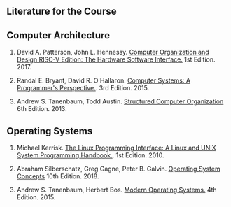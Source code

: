 Literature for the Course
---

## Computer Architecture

1. David A. Patterson, John L. Hennessy.
   [Computer Organization and Design RISC-V Edition: The Hardware Software Interface.](
   https://www.elsevier.com/books/computer-organization-and-design-risc-v-edition/patterson/978-0-12-812275-4)
   1st Edition. 2017.

2. Randal E. Bryant, David R. O'Hallaron.
   [Computer Systems: A Programmer's Perspective.](
   https://www.pearson.com/us/higher-education/product/Bryant-Computer-Systems-A-Programmer-s-Perspective-3rd-Edition/9780134092669.html).
   3rd Edition. 2015.
 
3. Andrew S. Tanenbaum, Todd Austin.
   [Structured Computer Organization](
   https://www.pearson.com/uk/educators/higher-education-educators/program/Tanenbaum-Structured-Computer-Organization-International-Edition-6th-Edition/PGM1038737.html)
   6th Edition. 2013.

## Operating Systems

1. Michael Kerrisk.
   [The Linux Programming Interface: A Linux and UNIX System Programming Handbook.](
   https://man7.org/tlpi/).
   1st Edition. 2010.

2. Abraham Silberschatz, Greg Gagne, Peter B. Galvin.
   [Operating System Concepts](
   https://www.wiley.com/en-us/Operating+System+Concepts%2C+10th+Edition-p-9781119320913)
   10th Edition. 2018.

3. Andrew S. Tanenbaum, Herbert Bos.
   [Modern Operating Systems.](
   https://www.pearson.com/us/higher-education/program/Tanenbaum-Modern-Operating-Systems-4th-Edition/PGM80736.html)
   4th Edition. 2015.

